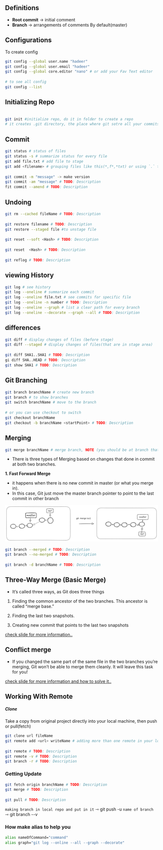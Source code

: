 ## Definitions
- **Root commit** -> initial comment
- **Branch** -> arrangements of comments By default(master)

## Configurations

To create config
```bash
git config --global user.name "hadeer"
git config --global user.email "hadeer"
git config --global core.editor "nano" # or add your Fav Text editor

# to see all config
git config --list
```

## Initializing Repo
```bash

git init #initialize repo, do it in folder to create a repo
# it creates .git directory, the place where git sotre all your commits and changes

```

## Commit
```bash
git status # status of files
git status -s # summarize status for every file
git add file.txt # add file to stage
git add <filename> # grouping files like this(*,f*,*txt) or using `.` to add all files

git commit -m "message" -> make version 
git commit -am "message" # TODO: Description
fit commit --amend # TODO: Description
```
## Undoing
```bash
git rm --cached fileName # TODO: Description

git restore filename # TODO: Description
git restore --staged file #to unstage file

git reset --soft <Hash> # TODO: Description

git reset  <Hash> # TODO: Description

git reflog # TODO: Description

```
## viewing History
```bash
git log # see history
git log --oneline # summarize each commit
git log --oneline file.txt # see commits for specific file
git log --oneline -n number # TODO: Description
git log --oneline --graph # list a clear path for every branch
git log --oneline --decorate --graph --all # TODO: Description
```

## differences
```bash
git diff # display changes of files (before stage)
git diff --staged # display changes of files(that are in stage area)

git diff SHA1..SHA1 # TODO: Description
gi diff SHA..HEAD # TODO: Description
git show SHA1 # TODO: Description

```

## Git Branching

```bash
git branch branchName # create new branch
git branch # to show branches
git switch branchName # move to the branch

# or you can use checkout to switch
git checkout branchName
git checkout -b branchName <startPoint> # TODO: Description
```


## Merging
```bash
git merge branchName # merge branch, NOTE (you should be at branch that you to merge in)
```
- There is three types of Merging based on changes that done in commit at both two branches.

**1. Fast Forward Merge**
 - it happens when there is no new commit in master (or what you merge in).
 - In this case, Git just move the master branch pointer to point to the last commit in other branch

 ![alt text](images/fastF.png)

```bash
git branch --merged # TODO: Description
git branch --no-merged # TODO: Description

git branch -d branchName # TODO: Description
```

## Three-Way Merge (Basic Merge)
- It’s called three ways, as Git does three things

1. ‌‌Finding the common ancestor of the two branches. This ancestor is called “merge base.”

2. Finding the last two snapshots.

3. Creating new commit that points to the last two snapshots

[check slide for more information..](https://docs.google.com/presentation/d/1mpdb6fSgZReAFC5PF6FTrt59MWpsgK1TAfSs-vu5480/edit#slide=id.g30d6f0d6b0a_4_15)

## Conflict merge
- If you changed the same part of the same file in the two branches you’re merging, Git won’t be able to merge them cleanly. It will leave this task for you! 

[check slide for more information and how to solve it..](https://docs.google.com/presentation/d/1mpdb6fSgZReAFC5PF6FTrt59MWpsgK1TAfSs-vu5480/edit#slide=id.g30d6f0d6b0a_4_27)



## Working With Remote

##### Clone
Take a copy from original project directly into your local machine, then push or pull(fetch)

```bash
git clone url fileName 
git remote add <url> writeName # adding more than one remote in your local repository

git remote # TODO: Description
git remote -v # TODO: Description
git branch -r # TODO: Description
```

### Getting Update

```bash
git fetch origin branchName # TODO: Description
git merge # TODO: Description

git pull # TODO: Description
```

`making branch in local repo and put in it`
⇾ git push -u `name of branch`
⇾ git branch --v

### How make alias to help you
```bash
alias nameOfCommand="command"
alias graph="git log --online --all --graph --decorate"
```

